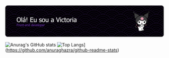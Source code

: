 ![Header](./apresentação.png)

![Anurag's GitHub stats](https://github-readme-stats.vercel.app/api?username=vllyxw&theme=midnight-purple&show_icons=true)  ![Top Langs](https://github-readme-stats.vercel.app/api/top-langs/?username=vllyxw&layout=donut)](https://github.com/anuraghazra/github-readme-stats)
